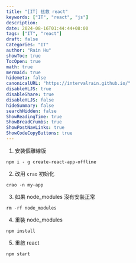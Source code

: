 ```yaml
---
title: "[IT] 拯救 react"
keywords: ["IT", "react", "js"]
description: 
date: 2024-08-16T01:44:44+08:00
tags: ["IT", "react"]
draft: false
Categories: "IT"
author: "Rain Hu"
showToc: true
TocOpen: true
math: true
mermaid: true
hidemeta: false
canonicalURL: "https://intervalrain.github.io/"
disableHLJS: true
disableShare: true
disableHLJS: false
hideSummary: false
searchHidden: false
ShowReadingTime: true
ShowBreadCrumbs: true
ShowPostNavLinks: true
ShowCodeCopyButtons: true
---
```


1. 安裝個離線版
```
npm i - g create-react-app-offline
```

2. 改用 `crao` 初始化
```
crao -n my-app
```

3. 如果 node_modules 沒有安裝正常
```
rm -rf node_modules
```

4. 重裝 node_modules
```
npm install
```

5. 重啟 react
```
npm start
```